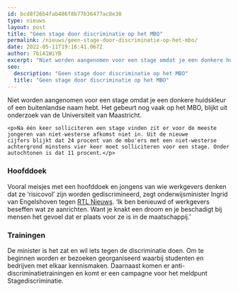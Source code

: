 ```yaml
---
id: bcd8f26b4fab486f8b77b36477ac8e38
type: nieuws
layout: post
title: "Geen stage door discriminatie op het MBO"
permalink: /nieuws/geen-stage-door-discriminatie-op-het-mbo/
date: 2022-05-11T19:16:41.067Z
author: 7biA1WiYB
excerpt: "Niet worden aangenomen voor een stage omdat je een donkere huidskleur of een buitenlandse naam hebt. Het gebeurt nog vaak op het MBO, blijkt uit onderzoek van de Universiteit van Maastricht.  "
seo:
  description: "Geen stage door discriminatie op het MBO"
  title: "Geen stage door discriminatie op het MBO"
---
```

Niet worden aangenomen voor een stage omdat je een donkere huidskleur of een buitenlandse naam hebt. Het gebeurt nog vaak op het MBO, blijkt uit onderzoek van de Universiteit van Maastricht.  

    <p>Na één keer solliciteren een stage vinden zit er voor de meeste jongeren van niet-westerse afkomst niet in. Uit de nieuwe cijfers blijkt dat 24 procent van de mbo'ers met een niet-westerse achtergrond minstens vier keer moet solliciteren voor een stage. Onder autochtonen is dat 11 procent.</p>
<h3>Hoofddoek</h3>
<p>Vooral meisjes met een hoofddoek en jongens van wie werkgevers denken dat ze ‘risicovol’ zijn worden gediscrimineerd, zegt onderwijsminister Ingrid van Engelshoven tegen <a href="https://www.rtlnieuws.nl/nederland/politiek/stagediscriminatie-bij-mboers-mijn-baas-zei-je-moet-je-wat-vaker-douchen" target="_blank">RTL Nieuws</a>. ‘Ik ben benieuwd of werkgevers beseffen wat ze aanrichten. Want je knakt een droom en je beschadigt bij mensen het gevoel dat er plaats voor ze is in de maatschappij.’</p>
<h3>Trainingen</h3>
<p>De minister is het zat en wil iets tegen de discriminatie doen. Om te beginnen worden er bezoeken georganiseerd waarbij studenten en bedrijven met elkaar kennismaken. Daarnaast komen er anti-discriminatietrainingen en komt er een campagne voor het meldpunt Stagediscriminatie.</p>  
